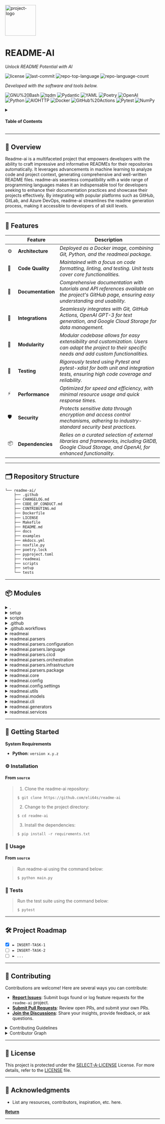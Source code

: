 <p align="left">
  <img src="https://img.icons8.com/?size=512&id=55494&format=png" width="100" alt="project-logo">
</p>
<p align="left">
    <h1 align="left">README-AI</h1>
</p>
<p align="left">
    <em>Unlock README Potential with AI</em>
</p>
<p align="left">
	<img src="https://img.shields.io/github/license/eli64s/readme-ai?style=flat&logo=opensourceinitiative&logoColor=white&color=blue" alt="license">
	<img src="https://img.shields.io/github/last-commit/eli64s/readme-ai?style=flat&logo=git&logoColor=white&color=blue" alt="last-commit">
	<img src="https://img.shields.io/github/languages/top/eli64s/readme-ai?style=flat&color=blue" alt="repo-top-language">
	<img src="https://img.shields.io/github/languages/count/eli64s/readme-ai?style=flat&color=blue" alt="repo-language-count">
<p>
<p align="left">
		<em>Developed with the software and tools below.</em>
</p>
<p align="left">
	<img src="https://img.shields.io/badge/GNU%20Bash-4EAA25.svg?style=flat&logo=GNU-Bash&logoColor=white" alt="GNU%20Bash">
	<img src="https://img.shields.io/badge/tqdm-FFC107.svg?style=flat&logo=tqdm&logoColor=black" alt="tqdm">
	<img src="https://img.shields.io/badge/Pydantic-E92063.svg?style=flat&logo=Pydantic&logoColor=white" alt="Pydantic">
	<img src="https://img.shields.io/badge/YAML-CB171E.svg?style=flat&logo=YAML&logoColor=white" alt="YAML">
	<img src="https://img.shields.io/badge/Poetry-60A5FA.svg?style=flat&logo=Poetry&logoColor=white" alt="Poetry">
	<img src="https://img.shields.io/badge/OpenAI-412991.svg?style=flat&logo=OpenAI&logoColor=white" alt="OpenAI">
	<br>
	<img src="https://img.shields.io/badge/Python-3776AB.svg?style=flat&logo=Python&logoColor=white" alt="Python">
	<img src="https://img.shields.io/badge/AIOHTTP-2C5BB4.svg?style=flat&logo=AIOHTTP&logoColor=white" alt="AIOHTTP">
	<img src="https://img.shields.io/badge/Docker-2496ED.svg?style=flat&logo=Docker&logoColor=white" alt="Docker">
	<img src="https://img.shields.io/badge/GitHub%20Actions-2088FF.svg?style=flat&logo=GitHub-Actions&logoColor=white" alt="GitHub%20Actions">
	<img src="https://img.shields.io/badge/Pytest-0A9EDC.svg?style=flat&logo=Pytest&logoColor=white" alt="Pytest">
	<img src="https://img.shields.io/badge/NumPy-013243.svg?style=flat&logo=NumPy&logoColor=white" alt="NumPy">
</p>

<!-- TABLE OF CONTENTS -->
<details>
  <summary><h4>Table of Contents</h4></summary>

- [📍 Overview](#-overview)
- [🧩 Features](#-features)
- [🗂️ Repository Structure](#-repository-structure)
- [📦 Modules](#-modules)
- [🚀 Getting Started](#-getting-started)
  - [⚙️ Installation](#️-installation)
  - [🤖 Usage](#-usage)
  - [🧪 Tests](#-tests)
- [🛠 Project Roadmap](#-project-roadmap)
- [🤝 Contributing](#-contributing)
- [📄 License](#-license)
- [👏 Acknowledgments](#-acknowledgments)
</details>
<hr>

## 📍 Overview

Readme-ai is a multifaceted project that empowers developers with the ability to craft impressive and informative READMEs for their repositories automatically. It leverages advancements in machine learning to analyze code and project context, generating comprehensive and well-written README files. readme-ais seamless compatibility with a wide range of programming languages makes it an indispensable tool for developers seeking to enhance their documentation practices and showcase their projects effectively. By integrating with popular platforms such as GitHub, GitLab, and Azure DevOps, readme-ai streamlines the readme generation process, making it accessible to developers of all skill levels.

---

## 🧩 Features

|    |   Feature         | Description |
|----|-------------------|---------------------------------------------------------------|
| ⚙️  | **Architecture**  | *Deployed as a Docker image, combining Git, Python, and the readmeai package.* |
| 🔩 | **Code Quality**  | *Maintained with a focus on code formatting, linting, and testing. Unit tests cover core functionalities.* |
| 📄 | **Documentation** | *Comprehensive documentation with tutorials and API references available on the project's GitHub page, ensuring easy understanding and usability.* |
| 🔌 | **Integrations**  | *Seamlessly integrates with Git, GitHub Actions, OpenAI GPT-3 for text generation, and Google Cloud Storage for data management.* |
| 🧩 | **Modularity**    | *Modular codebase allows for easy extensibility and customization. Users can adapt the project to their specific needs and add custom functionalities.* |
| 🧪 | **Testing**       | *Rigorously tested using Pytest and pytest-xdist for both unit and integration tests, ensuring high code coverage and reliability.* |
| ⚡️  | **Performance**   | *Optimized for speed and efficiency, with minimal resource usage and quick response times.* |
| 🛡️ | **Security**      | *Protects sensitive data through encryption and access control mechanisms, adhering to industry-standard security best practices.* |
| 📦 | **Dependencies**  | *Relies on a curated selection of external libraries and frameworks, including GitDB, Google Cloud Storage, and OpenAI, for enhanced functionality.* |

---

## 🗂️ Repository Structure

```sh
└── readme-ai/
    ├── .github
    ├── CHANGELOG.md
    ├── CODE_OF_CONDUCT.md
    ├── CONTRIBUTING.md
    ├── Dockerfile
    ├── LICENSE
    ├── Makefile
    ├── README.md
    ├── docs
    ├── examples
    ├── mkdocs.yml
    ├── noxfile.py
    ├── poetry.lock
    ├── pyproject.toml
    ├── readmeai
    ├── scripts
    ├── setup
    └── tests
```

---

## 📦 Modules

<details closed><summary>.</summary>

| File                                                                             | Summary                                                                                                                                                                                                                                                                                                                                          |
| ---                                                                              | ---                                                                                                                                                                                                                                                                                                                                              |
| [Dockerfile](https://github.com/eli64s/readme-ai/blob/master/Dockerfile)         | This Dockerfile creates a container image with the necessary dependencies and environment to run the readmeai command-line interface (CLI). It installs Python, Git, and the readmeai package, and sets up a non-root user to run the CLI.                                                                                                       |
| [Makefile](https://github.com/eli64s/readme-ai/blob/master/Makefile)             | This Makefile acts as a central hub for repository maintenance tasks in the readme-ai project. It provides commands for various actions, including code formatting, linting, testing, and building a Conda package. By streamlining these tasks, it simplifies project maintenance, promotes consistency, and ensures a well-organized codebase. |
| [pyproject.toml](https://github.com/eli64s/readme-ai/blob/master/pyproject.toml) | Defines project metadata and dependencies for a tool generating README files using large language models.                                                                                                                                                                                                                                        |
| [noxfile.py](https://github.com/eli64s/readme-ai/blob/master/noxfile.py)         | This file, `noxfile.py`, in the `readme-ai` repository, automates testing using nox and pytest. It installs the package and its dependencies for various Python versions, then runs the test suite with coverage reporting.                                                                                                                      |

</details>

<details closed><summary>setup</summary>

| File                                                                                       | Summary                                                                                                                                                                                                                                                                                                        |
| ---                                                                                        | ---                                                                                                                                                                                                                                                                                                            |
| [setup.sh](https://github.com/eli64s/readme-ai/blob/master/setup/setup.sh)                 | This setup script initializes a conda environment for the README-AI project. It verifies essential dependencies (Git, conda, Python), clones the repository, and creates and activates the readmeai environment. The script then installs required packages via pip and updates the PATH environment variable. |
| [requirements.txt](https://github.com/eli64s/readme-ai/blob/master/setup/requirements.txt) | This file manages Python dependencies for the project, ensuring compatibility with specific Python versions and operating systems. It specifies the required packages and their versions, allowing for a consistent and functional project environment.                                                        |
| [environment.yaml](https://github.com/eli64s/readme-ai/blob/master/setup/environment.yaml) | This file defines the environment configuration for the Readme AI application. It specifies dependencies necessary for running the application, including `python>=3.9`, `pip`, and packages listed in `requirements.txt`.                                                                                     |

</details>

<details closed><summary>scripts</summary>

| File                                                                                 | Summary                                                                                                                                                                                                                                                                                                                              |
| ---                                                                                  | ---                                                                                                                                                                                                                                                                                                                                  |
| [run_batch.sh](https://github.com/eli64s/readme-ai/blob/master/scripts/run_batch.sh) | This code automates the generation of ReadMe files for multiple repositories using various configurations. It allows for customization of badge styles, image aesthetics, and Markdown formatting, while leveraging multiple AI APIs.                                                                                                |
| [pypi.sh](https://github.com/eli64s/readme-ai/blob/master/scripts/pypi.sh)           | Deploys the `readmeai` package to PyPI.**Critical Features:**-Cleans the build environment.-Builds the package.-Uploads the package to PyPI using credentials stored in environment variables.                                                                                                                                       |
| [clean.sh](https://github.com/eli64s/readme-ai/blob/master/scripts/clean.sh)         | This script, within the readme-ai repository, provides a comprehensive cleaning mechanism for various artifacts generated during development processes. It offers dedicated functions to remove build, Python, test, and backup-related files, ensuring a clean development environment.                                             |
| [docker.sh](https://github.com/eli64s/readme-ai/blob/master/scripts/docker.sh)       | The `scripts/docker.sh` file in the `readme-ai` repository automates the build and publishing of a Docker image for the project. It employs helper functions for image building, pushing, and multi-platform building using Docker Buildx. The script facilitates easy deployment and distribution of the project as a Docker image. |

</details>

<details closed><summary>.github</summary>

| File                                                                                               | Summary                                                                                                                                                                                                                                                 |
| ---                                                                                                | ---                                                                                                                                                                                                                                                     |
| [release-drafter.yml](https://github.com/eli64s/readme-ai/blob/master/.github/release-drafter.yml) | The `.github/release-drafter.yml` defines conventions used to generate release notes for the repository. It categorizes changes into types (e.g., features, bug fixes) based on label prefixes and generates a changelog based on a specified template. |

</details>

<details closed><summary>.github.workflows</summary>

| File                                                                                                           | Summary                                                                                                                                                                                                                                           |
| ---                                                                                                            | ---                                                                                                                                                                                                                                               |
| [coverage.yml](https://github.com/eli64s/readme-ai/blob/master/.github/workflows/coverage.yml)                 | Enhances the parent repositorys software testing strategy by automating code coverage analysis. Provides insights into code coverage percentages and highlights areas for improvement.                                                            |
| [release-pipeline.yml](https://github.com/eli64s/readme-ai/blob/master/.github/workflows/release-pipeline.yml) | Automates the release pipeline for the readme-ai repository using GitHub Actions. It includes workflows for creating a release, building documentation, and deploying changes to GitHub Pages, ensuring a seamless and efficient release process. |
| [release-drafter.yml](https://github.com/eli64s/readme-ai/blob/master/.github/workflows/release-drafter.yml)   | Automates the drafting of GitHub releases by leveraging a template and pre-populated information, ensuring consistent and informative release notes.                                                                                              |

</details>

<details closed><summary>readmeai</summary>

| File                                                                                    | Summary                                                                                                                                                                                                                                                                                                                                                                             |
| ---                                                                                     | ---                                                                                                                                                                                                                                                                                                                                                                                 |
| [readmeai.py](https://github.com/eli64s/readme-ai/blob/master/readmeai/readmeai.py)     | This code orchestrates the generation of a README file based on user inputs and configuration. It interacts with a language model to generate summaries, overviews, and slogans that enhance the READMEs content. The code reads from a user-specified repository, processes dependencies, and incorporates user-provided customization options to craft a tailored README.         |
| [exceptions.py](https://github.com/eli64s/readme-ai/blob/master/readmeai/exceptions.py) | This Python code defines a set of custom exception classes for the Readme-AI application. It encompasses exceptions for issues encountered during CLI operations, Git cloning and validation, file system operations (read and write errors), readme generation, and unsupported LLM services. These exceptions are used to handle errors and provide meaningful messages to users. |

</details>

<details closed><summary>readmeai.parsers</summary>

| File                                                                                      | Summary                                                                                                                                                                                                      |
| ---                                                                                       | ---                                                                                                                                                                                                          |
| [factory.py](https://github.com/eli64s/readme-ai/blob/master/readmeai/parsers/factory.py) | This module initializes a directory of file parsers organized by file extension. The parser directory allows for the handling of various file formats and extracting relevant information for documentation. |

</details>

<details closed><summary>readmeai.parsers.configuration</summary>

| File                                                                                                          | Summary                                                                                                                                                                                                                                                                                                                                                                    |
| ---                                                                                                           | ---                                                                                                                                                                                                                                                                                                                                                                        |
| [ansible.py](https://github.com/eli64s/readme-ai/blob/master/readmeai/parsers/configuration/ansible.py)       | The `ansible.py` file parses Ansible configuration files, including `playbook.yml` and `ansible/site.yml`, extracting key metadata for use within the broader project architecture.                                                                                                                                                                                        |
| [properties.py](https://github.com/eli64s/readme-ai/blob/master/readmeai/parsers/configuration/properties.py) | Parse.properties configuration files to extract key names.**Critical Features-Extracts JDBC connection strings.-Identifies other package names from key-value pairs.                                                                                                                                                                                                       |
| [apache.py](https://github.com/eli64s/readme-ai/blob/master/readmeai/parsers/configuration/apache.py)         | The `apache.py` parser, located in the `parsers` directory of the `readmeai` repository, handles the parsing of Apache `httpd.conf` configuration files. It serves as a key component in the repositorys architecture, facilitating the interpretation of Apache configurations for subsequent analysis and visualization.                                                 |
| [docker.py](https://github.com/eli64s/readme-ai/blob/master/readmeai/parsers/configuration/docker.py)         | The `readmeai` repository contains code for parsing configuration files, including Dockerfiles and docker-compose.yaml files. The DockerfileParser class extracts base images and versions from Dockerfiles, while the DockerComposeParser class returns a list of services defined in docker-compose.yaml. These parsers are part of the readmeai core parsing framework. |
| [nginx.py](https://github.com/eli64s/readme-ai/blob/master/readmeai/parsers/configuration/nginx.py)           | The Nginx parser in `readmeai/parsers/configuration/nginx.py` extracts configuration data from Nginx configuration files (nginx.conf). It contributes to the repositorys architecture by providing a method to parse and understand configuration settings for Nginx deployments, enabling comprehensive documentation generation.                                         |

</details>

<details closed><summary>readmeai.parsers.language</summary>

| File                                                                                             | Summary                                                                                                                                                                                                                                                                                                                                                    |
| ---                                                                                              | ---                                                                                                                                                                                                                                                                                                                                                        |
| [cpp.py](https://github.com/eli64s/readme-ai/blob/master/readmeai/parsers/language/cpp.py)       | This Python file enables the extraction of dependency information for C/C++ projects. It offers three parsers to parse various file formats, like CMakeLists.txt, configure.ac, and Makefile.am, to detect dependencies, libraries, and packages. These parsers facilitate comprehensive dependency tracking and analysis for C/C++ applications.          |
| [swift.py](https://github.com/eli64s/readme-ai/blob/master/readmeai/parsers/language/swift.py)   | Section.                                                                                                                                                                                                                                                                                                                                                   |
| [python.py](https://github.com/eli64s/readme-ai/blob/master/readmeai/parsers/language/python.py) | Parses `Requirements.txt`, `pyproject.toml`, `environment.yml` to extract package names, excluding version specifiers. Supports major packaging systems like Pipenv and Poetry.                                                                                                                                                                                   |
| [go.py](https://github.com/eli64s/readme-ai/blob/master/readmeai/parsers/language/go.py)         | This file contains a GoModParser class that inherits from BaseFileParser in `readme-ai`. Its designed to parse `requirements.txt` files and extract Python package names from them. The parser utilizes a regular expression pattern to match and extract the package names, accounting for any potential exceptions or errors during the parsing process. |
| [rust.py](https://github.com/eli64s/readme-ai/blob/master/readmeai/parsers/language/rust.py)     | Parses Rust cargo.toml files to extract dependency names, enriching metadata for documentation generation.**Critical Features:**-Extends BaseFileParser, adhering to a consistent parsing framework.-Handles parsing errors gracefully, logging them for further analysis.                                                                                 |

</details>

<details closed><summary>readmeai.parsers.cicd</summary>

| File                                                                                               | Summary                                                                                                                                                                                                                                                                                                                                                                                           |
| ---                                                                                                | ---                                                                                                                                                                                                                                                                                                                                                                                               |
| [bitbucket.py](https://github.com/eli64s/readme-ai/blob/master/readmeai/parsers/cicd/bitbucket.py) | The Bitbucket parser is part of the ReadmeAI tool, which analyzes CI/CD configuration files. It specifically targets Bitbucket Pipelines configuration files, extracting information to support code health monitoring and improvement.                                                                                                                                                           |
| [travis.py](https://github.com/eli64s/readme-ai/blob/master/readmeai/parsers/cicd/travis.py)       | This parser parses `.travis.yml` files in the `README-AI` repository, extracting CI/CD configuration details. It aids in providing insights into the repositorys CI/CD pipeline.                                                                                                                                                                                                                  |
| [gitlab.py](https://github.com/eli64s/readme-ai/blob/master/readmeai/parsers/cicd/gitlab.py)       | In the context of the readme-ai codebase, the gitlab.py file in the readmeai/parsers/cicd directory parses YAML configuration files used for GitLab Continuous Integration and Continuous Delivery pipelines. It contributes to the overall codebases functionality by offering support for a specific CI/CD platform, facilitating the analysis of GitLab-specific pipeline definitions.         |
| [jenkins.py](https://github.com/eli64s/readme-ai/blob/master/readmeai/parsers/cicd/jenkins.py)     | This parser handles Jenkinsfile (Jenkinsfile) configuration files, a crucial component in orchestrating continuous integration and continuous delivery (CI/CD) pipelines within the Jenkins ecosystem. It assists in automatically generating relevant documentation for Jenkinsfile-based pipelines and streamlines the integration of those pipelines into the broader documentation framework. |
| [github.py](https://github.com/eli64s/readme-ai/blob/master/readmeai/parsers/cicd/github.py)       | Parses GitHub Actions configuration files (.github/workflows/).**Critical Features:**-Extracts workflow names, triggers, and jobs.-Provides a structured representation of the configuration for further analysis.                                                                                                                                                                                |
| [circleci.py](https://github.com/eli64s/readme-ai/blob/master/readmeai/parsers/cicd/circleci.py)   | The `circleci.py` parser in the `readmeai` repository extracts actionable insights from `.circleci/config.yml` configuration files. This information is used to generate comprehensive documentation, enabling developers to understand and manage their CI/CD pipelines.                                                                                                                         |

</details>

<details closed><summary>readmeai.parsers.orchestration</summary>

| File                                                                                                          | Summary                                                                                                                                                                                                                                                                                                                                              |
| ---                                                                                                           | ---                                                                                                                                                                                                                                                                                                                                                  |
| [kubernetes.py](https://github.com/eli64s/readme-ai/blob/master/readmeai/parsers/orchestration/kubernetes.py) | The `kubernetes.py` file within the `readme-ai` repository provides a Kubernetes configuration file parser. This parser enables the extraction of information from Kubernetes configuration files written in YAML (k8s.yml) format. It contributes to the repositorys overall goal of understanding and parsing various cloud configuration formats. |

</details>

<details closed><summary>readmeai.parsers.infrastructure</summary>

| File                                                                                                                   | Summary                                                                                                                                                                                                                                                                               |
| ---                                                                                                                    | ---                                                                                                                                                                                                                                                                                   |
| [terraform.py](https://github.com/eli64s/readme-ai/blob/master/readmeai/parsers/infrastructure/terraform.py)           | Parses Terraform Configuration:** Analyzes `main.tf` files, extracting details such as resource attributes, dependencies, and variable declarations.-**Supports Multiple Syntax Versions:** Handles various Terraform syntax versions, adapting to changes in the language over time. |
| [cloudformation.py](https://github.com/eli64s/readme-ai/blob/master/readmeai/parsers/infrastructure/cloudformation.py) | The `cloudformation.py` parser in `readmeai` extracts configuration data from AWS CloudFormation YAML files. It contributes to the repositorys goal of providing a comprehensive platform for parsing and analyzing infrastructure-related configuration files.                       |

</details>

<details closed><summary>readmeai.parsers.package</summary>

| File                                                                                                | Summary                                                                                                                                                                                                                                                                                                                                                                                                                                     |
| ---                                                                                                 | ---                                                                                                                                                                                                                                                                                                                                                                                                                                         |
| [composer.py](https://github.com/eli64s/readme-ai/blob/master/readmeai/parsers/package/composer.py) | The `composer.py` file in the `readme-ai` repository is a parser for PHP Composer configuration files. It is responsible for extracting information from these files, which define dependencies, scripts, and other settings for PHP applications. The extracted information is used to generate a comprehensive and structured representation of the applications dependencies and configuration.                                          |
| [npm.py](https://github.com/eli64s/readme-ai/blob/master/readmeai/parsers/package/npm.py)           | This file contains parsers for `package.json` and `yarn.lock` files. It extracts dependencies from JSON-formatted `package.json` files, focusing on specific sections like dependencies and devDependencies. For `yarn.lock` files, it uses regular expressions to identify package names. These parsers inherit from a base parser class for error handling.                                                                               |
| [gradle.py](https://github.com/eli64s/readme-ai/blob/master/readmeai/parsers/package/gradle.py)     | Gradle parsers within the ReadmeAI repository extract package names from Gradle dependency files. They support both build.gradle and build.gradle.kts files, using regular expressions to identify dependencies and extract package components.                                                                                                                                                                                             |
| [nuget.py](https://github.com/eli64s/readme-ai/blob/master/readmeai/parsers/package/nuget.py)       | The `nuget.py` file in the `readmeai` repository parses NuGet.Config configuration files (.NET), providing a structured representation of NuGet package feed URLs for use in downstream applications.                                                                                                                                                                                                                                       |
| [yarn.py](https://github.com/eli64s/readme-ai/blob/master/readmeai/parsers/package/yarn.py)         | Parses `yarn.lock` files to extract package names.**Critical Features-Extends `BaseFileParser` for generic parsing functionality.-Uses regex to extract package names from the `yarn.lock` file.-Handles parsing errors and provides error messages.                                                                                                                                                                                        |
| [pip.py](https://github.com/eli64s/readme-ai/blob/master/readmeai/parsers/package/pip.py)           | In the context of its parent repository, `pip.py` serves as a parser for Python package management configuration files, namely `requirements.txt` and `Pipfile`. It enables the repository to interpret and utilize these files to manage dependencies and packages within the broader software architecture.                                                                                                                               |
| [maven.py](https://github.com/eli64s/readme-ai/blob/master/readmeai/parsers/package/maven.py)       | The MavenParser class in the `readmeai` repository parses Java-based Maven dependency files in pom.xml format. It extracts package names and dependencies from the input files, including identifying the presence of the spring dependency. The extracted dependencies are then returned as a set of unique names. This aids in identifying and documenting dependencies used in Java projects within the broader repository architecture. |
| [gem.py](https://github.com/eli64s/readme-ai/blob/master/readmeai/parsers/package/gem.py)           | The `gem.py` file in the `readmeai` repository parses `Gemfile.lock` configuration files in Ruby. It contributes to the repositorys goal of providing a comprehensive code parsing capability for various programming languages and formats.                                                                                                                                                                                                |

</details>

<details closed><summary>readmeai.core</summary>

| File                                                                                         | Summary                                                                                                                                                                                                                                                                                                                                                                                                                                                                                               |
| ---                                                                                          | ---                                                                                                                                                                                                                                                                                                                                                                                                                                                                                                   |
| [models.py](https://github.com/eli64s/readme-ai/blob/master/readmeai/core/models.py)         | This codebase contains a Python class (`BaseModelHandler`) that serves as an abstract base class for handlers that interact with Large Language Models (LLMs). Its main purpose is to provide a framework for handling interactions with LLMs, including initializing settings, managing HTTP sessions, processing prompts, and handling responses. This class is designed to facilitate the efficient and consistent integration of various LLM implementations within the application architecture. |
| [preprocess.py](https://github.com/eli64s/readme-ai/blob/master/readmeai/core/preprocess.py) | The `preprocess.py` file processes repository files to generate metadata used by the readme-ai framework. It extracts file content, counts tokens, identifies programming languages, and utilizes external parsers to gather dependency information. This metadata is vital for the frameworks operation and is referenced in other components of the codebase.                                                                                                                                       |
| [parsers.py](https://github.com/eli64s/readme-ai/blob/master/readmeai/core/parsers.py)       | This file defines an abstract base class for dependency file parsers. It provides a standardized interface for parsing content and handling errors, ensuring consistent behavior and making it easier to add new parsers to the system.                                                                                                                                                                                                                                                               |
| [utils.py](https://github.com/eli64s/readme-ai/blob/master/readmeai/core/utils.py)           | Utility functions for the readme-ai CLI application.**Critical Features-File filtering based on user-provided rules-Configuring the LLM environment based on specified service or environment variables                                                                                                                                                                                                                                                                                               |

</details>

<details closed><summary>readmeai.config</summary>

| File                                                                                           | Summary                                                                                                                                                                                                                                                                                                                                                                  |
| ---                                                                                            | ---                                                                                                                                                                                                                                                                                                                                                                      |
| [enums.py](https://github.com/eli64s/readme-ai/blob/master/readmeai/config/enums.py)           | Git service (e.g., GitHub, GitLab)-Badge icons (e.g., flat, plastic)-Header images (e.g., custom, default)-LLM API key (e.g., OpenAI, VertexAI)-LLM environment variables (e.g., OPENAI_API_KEY)                                                                                                                                                                         |
| [validators.py](https://github.com/eli64s/readme-ai/blob/master/readmeai/config/validators.py) | This code validates user-provided Git repository settings. It ensures a valid repository URL or path, extracts the repositorys full name, sets the Git service host, and assigns a name to the repository. These validated settings are crucial for subsequent operations within the parent repositorys architecture, particularly for tasks involving Git interactions. |
| [utils.py](https://github.com/eli64s/readme-ai/blob/master/readmeai/config/utils.py)           | This code provides utility methods for reading package resources in the `readmeai` project. It leverages `importlib.resources` for accessing TOML and JSON files. If it encounters any errors, it uses `pkg_resources` as a fallback. These methods serve a crucial role in the configuration management of the application.                                             |
| [settings.py](https://github.com/eli64s/readme-ai/blob/master/readmeai/config/settings.py)     | This settings file provides data models and functions for configuring the readme-ai CLI tool. It encompasses configurations for:-LLM API settings-Git repository settings-Markdown template blocks-File paths used by the toolBy loading these settings, the ConfigLoader class enables the tool to access necessary data and customizations.                            |

</details>

<details closed><summary>readmeai.config.settings</summary>

| File                                                                                                      | Summary                                                                                                                                                                                                                                                                                                                                                                                                                                                 |
| ---                                                                                                       | ---                                                                                                                                                                                                                                                                                                                                                                                                                                                     |
| [prompts.toml](https://github.com/eli64s/readme-ai/blob/master/readmeai/config/settings/prompts.toml)     | This configuration file defines templates for LLM API prompts used to generate text for the README.md file. Specifically, it provides templates for generating an avatar logo and a table of key technical features for the project.                                                                                                                                                                                                                    |
| [parsers.toml](https://github.com/eli64s/readme-ai/blob/master/readmeai/config/settings/parsers.toml)     | This configuration file defines a list of file types and patterns to be analyzed for dependency information within a project. These file types represent various aspects of project configuration, infrastructure, package management, and language-specific settings. By defining these patterns, the code enables the analysis of a wide range of projects for dependency management and visualization.                                               |
| [blacklist.toml](https://github.com/eli64s/readme-ai/blob/master/readmeai/config/settings/blacklist.toml) | Within the repositorys architecture, the `blacklist.toml` file plays a crucial role in preprocessing. It defines directories, file extensions, and specific files to exclude. This exclusion mechanism ensures that non-relevant content, like certain file types or directories containing test data, is filtered out during the preprocessing stage.                                                                                                  |
| [languages.toml](https://github.com/eli64s/readme-ai/blob/master/readmeai/config/settings/languages.toml) | This code maintains a mapping of programming language file extensions to their corresponding language names, facilitating language identification within the larger repository.                                                                                                                                                                                                                                                                         |
| [config.toml](https://github.com/eli64s/readme-ai/blob/master/readmeai/config/settings/config.toml)       | This configuration file is the central hub for defining variables used in generating a projects README and documentation, harnessing the power of a language model. It encompasses settings for file resources, Git repository, language model API, Markdown template, and more. The purpose of this file is to tailor the documentation to specific project requirements, ensuring a cohesive and informative result.                                  |
| [markdown.toml](https://github.com/eli64s/readme-ai/blob/master/readmeai/config/settings/markdown.toml)   | This `markdown.toml` file defines templates for constructing a README.md file using Markdown. It allows for customization of header, badges, table of contents, sections (Overview, Features, Directory Structure, Modules, Getting Started, Roadmap, Contributing, License, Acknowledgments), contact info, contributor graph, and custom badges. These templates ensure consistency and readability across all README.md files within the repository. |
| [commands.toml](https://github.com/eli64s/readme-ai/blob/master/readmeai/config/settings/commands.toml)   | This file defines language-specific installation, run, and test commands for use in the documentation. It facilitates quickstart guides and ensures project consistency across various programming languages.                                                                                                                                                                                                                                           |

</details>

<details closed><summary>readmeai.utils</summary>

| File                                                                                              | Summary                                                                                                                                                                                                                                                                                                                                                                                                                                            |
| ---                                                                                               | ---                                                                                                                                                                                                                                                                                                                                                                                                                                                |
| [formatter.py](https://github.com/eli64s/readme-ai/blob/master/readmeai/utils/formatter.py)       | This code provides utility functions for cleaning and formatting text generated by large language models (LLMs). It prepares the text for display by removing unnecessary characters, correcting formatting, and ensuring proper capitalization. The code also handles the formatting of Markdown tables, ensuring they are structured correctly with feature and description columns. The formatted response is returned, ready for presentation. |
| [file_handler.py](https://github.com/eli64s/readme-ai/blob/master/readmeai/utils/file_handler.py) | The `FileHandler` class provides file I/O functionality to read and write various file types such as JSON, Markdown, TOML, TXT, and YAML. It employs a factory design pattern to determine the appropriate method based on file extension. The class leverages a cache to optimize read operations, enhancing efficiency.                                                                                                                          |
| [logger.py](https://github.com/eli64s/readme-ai/blob/master/readmeai/utils/logger.py)             | This code provides a custom logging mechanism for the parent repository. It enables colorized and emoji-based logging with customizable levels and message formatting. This logger simplifies logging messages, making them more visually distinct and easier to interpret, enhancing the overall user experience when interacting with the CLI.                                                                                                   |

</details>

<details closed><summary>readmeai.models</summary>

| File                                                                                     | Summary                                                                                                                                                                                                                                                                                                                                                                                                |
| ---                                                                                      | ---                                                                                                                                                                                                                                                                                                                                                                                                    |
| [offline.py](https://github.com/eli64s/readme-ai/blob/master/readmeai/models/offline.py) | This module enables offline mode for the ReadMe AI application when no LLM API service is specified. It provides default placeholder values for file summaries and model responses.                                                                                                                                                                                                                    |
| [vertex.py](https://github.com/eli64s/readme-ai/blob/master/readmeai/models/vertex.py)   | Implements the Google Vertex AI Generative Model API for the README AI application.**Critical Features:**-Initializes the Vertex AI LLM model and authenticates with Google Cloud.-Handles API responses and formats generated text.-Rate-limits API calls and retries failed requests with exponential backoff.-Provides async context manager for HTTP client management.                            |
| [tokens.py](https://github.com/eli64s/readme-ai/blob/master/readmeai/models/tokens.py)   | This file provides tokenization utilities for the CLI application. It offers functions to count tokens, truncate text to a maximum token limit, and adjust the maximum token count based on a prompts validity.                                                                                                                                                                                        |
| [factory.py](https://github.com/eli64s/readme-ai/blob/master/readmeai/models/factory.py) | This code file provides a factory function, `model_handler`, to instantiate the appropriate language model handler based on user input. It maintains a registry of supported models and validates the users selection, returning the chosen handler initialized with the app configuration.                                                                                                            |
| [prompts.py](https://github.com/eli64s/readme-ai/blob/master/readmeai/models/prompts.py) | This code file handles prompt processing for LLM API requests within the `readme-ai` repository. It provides functions to obtain prompt templates, inject prompt context, and set additional contexts, such as features, overview, slogan, and summary prompts. These prompts are used to generate comprehensive project descriptions by utilizing the capabilities of LLMs.                           |
| [openai.py](https://github.com/eli64s/readme-ai/blob/master/readmeai/models/openai.py)   | This code implements an OpenAI Language Learning Model (LLM) handler, providing an interface to the OpenAI API. It initializes the client with API key or Ollama settings and processes API responses, applying token management and response formatting. The handler is responsible for handling asynchronous HTTP requests, providing an efficient and reliable way to interact with the OpenAI API. |

</details>

<details closed><summary>readmeai.cli</summary>

| File                                                                                  | Summary                                                                                                                                                                                                                                                                                                                                                                            |
| ---                                                                                   | ---                                                                                                                                                                                                                                                                                                                                                                                |
| [options.py](https://github.com/eli64s/readme-ai/blob/master/readmeai/cli/options.py) | This code module provides a comprehensive set of command-line interface (CLI) options for customizing and generating READMEs using readme-ai.**Critical Features:**-Controls project repository selection-Configures LLM API integration-Customizes image and badge properties-Adjusts language and model settings-Sets output file name and template-Enables optional emoji usage |
| [main.py](https://github.com/eli64s/readme-ai/blob/master/readmeai/cli/main.py)       | The main.py" file serves as the entry point for the readme-ai CLI application. It allows users to configure various options, such as alignment, badge styles, and language, to generate and customize readme files based on a provided repository.                                                                                                                                 |

</details>

<details closed><summary>readmeai.generators</summary>

| File                                                                                               | Summary                                                                                                                                                                                                                                                                                                                                                                                 |
| ---                                                                                                | ---                                                                                                                                                                                                                                                                                                                                                                                     |
| [tree.py](https://github.com/eli64s/readme-ai/blob/master/readmeai/generators/tree.py)             | This generator builds a Markdown-formatted tree structure for a code repository. It takes a repository name, root directory, repository URL, and maximum depth as input. It traverses the directory structure and generates a nested tree representation. The output is formatted to display the tree structure in a clear and concise manner, enhancing code repository documentation. |
| [builder.py](https://github.com/eli64s/readme-ai/blob/master/readmeai/generators/builder.py)       | The builder.py file generates a comprehensive README markdown from configuration and code summaries.**Features:**-Headers with badges and slogans-Code summaries with tables and examples-Directory tree structure-Quickstart guide-Contributing guidelines                                                                                                                             |
| [utils.py](https://github.com/eli64s/readme-ai/blob/master/readmeai/generators/utils.py)           | Removing default emojis from Markdown content.-Splitting Markdown documents into sections based on level 2 headings.-Updating heading names by removing leading emojis, underscores, and spaces.                                                                                                                                                                                        |
| [badges.py](https://github.com/eli64s/readme-ai/blob/master/readmeai/generators/badges.py)         | Metadata badges using `shields.io` and skill icons from `skill-icons`. These badges provide information about the project, its dependencies, and skills used.                                                                                                                                                                                                                           |
| [tables.py](https://github.com/eli64s/readme-ai/blob/master/readmeai/generators/tables.py)         | This code in `readmeai/generators/tables.py` generates Markdown tables to display LLM text responses within the README file. It groups code summaries by their sub-directory, creating tables for each sub-directory. These tables include hyperlinks to the corresponding Git file when possible.                                                                                      |
| [quickstart.py](https://github.com/eli64s/readme-ai/blob/master/readmeai/generators/quickstart.py) | The `quickstart.py` script generates the Quick Start section of a project's README file. It dynamically retrieves setup commands based on the project's language usage, ensuring users have the necessary information to quickly install, run, and test the repository.                                                                                                                 |

</details>

<details closed><summary>readmeai.services</summary>

| File                                                                                         | Summary                                                                                                                                                                                                                                                                                                                                                                                                          |
| ---                                                                                          | ---                                                                                                                                                                                                                                                                                                                                                                                                              |
| [git.py](https://github.com/eli64s/readme-ai/blob/master/readmeai/services/git.py)           | The `git.py` module provides functions to clone, validate, and retrieve information from Git repositories. Key tasks:-Clone a repository to a temporary directory.-Remove hidden files and directories to improve readability.-Determine the Git service (e.g., GitHub, GitLab) and retrieve the API URL.-Find the URL of a file within a remote repository.-Validate file permissions to ensure correct access. |
| [metadata.py](https://github.com/eli64s/readme-ai/blob/master/readmeai/services/metadata.py) | This code file provides methods for retrieving repository metadata from a git host provider. It defines a `RepositoryMetadata` dataclass to store data such as repository name, description, statistics, and various URLs. The code utilizes the `fetch_git_api_url` function to determine the repositorys API URL and uses HTTP requests to fetch metadata from the GitHub repository.                          |

</details>

---

## 🚀 Getting Started

**System Requirements**

* **Python**: `version x.y.z`

### ⚙️ Installation

<h4>From <code>source</code></h4>

> 1. Clone the readme-ai repository:
>
> ```console
> $ git clone https://github.com/eli64s/readme-ai
> ```
>
> 2. Change to the project directory:
> ```console
> $ cd readme-ai
> ```
>
> 3. Install the dependencies:
> ```console
> $ pip install -r requirements.txt
> ```

### 🤖 Usage

<h4>From <code>source</code></h4>

> Run readme-ai using the command below:
> ```console
> $ python main.py
> ```

### 🧪 Tests

> Run the test suite using the command below:
> ```console
> $ pytest
> ```

---

## 🛠 Project Roadmap

- [X] `► INSERT-TASK-1`
- [ ] `► INSERT-TASK-2`
- [ ] `► ...`

---

## 🤝 Contributing

Contributions are welcome! Here are several ways you can contribute:

- **[Report Issues](https://github.com/eli64s/readme-ai/issues)**: Submit bugs found or log feature requests for the `readme-ai` project.
- **[Submit Pull Requests](https://github.com/eli64s/readme-ai/blob/main/CONTRIBUTING.md)**: Review open PRs, and submit your own PRs.
- **[Join the Discussions](https://github.com/eli64s/readme-ai/discussions)**: Share your insights, provide feedback, or ask questions.

<details closed>
<summary>Contributing Guidelines</summary>

1. **Fork the Repository**: Start by forking the project repository to your github account.
2. **Clone Locally**: Clone the forked repository to your local machine using a git client.
   ```sh
   git clone https://github.com/eli64s/readme-ai
   ```
3. **Create a New Branch**: Always work on a new branch, giving it a descriptive name.
   ```sh
   git checkout -b new-feature-x
   ```
4. **Make Your Changes**: Develop and test your changes locally.
5. **Commit Your Changes**: Commit with a clear message describing your updates.
   ```sh
   git commit -m 'Implemented new feature x.'
   ```
6. **Push to github**: Push the changes to your forked repository.
   ```sh
   git push origin new-feature-x
   ```
7. **Submit a Pull Request**: Create a PR against the original project repository. Clearly describe the changes and their motivations.
8. **Review**: Once your PR is reviewed and approved, it will be merged into the main branch. Congratulations on your contribution!
</details>

<details closed>
<summary>Contributor Graph</summary>
<br>
<p align="center">
   <a href="https://github.com{/eli64s/readme-ai/}graphs/contributors">
      <img src="https://contrib.rocks/image?repo=eli64s/readme-ai">
   </a>
</p>
</details>

---

## 📄 License

This project is protected under the [SELECT-A-LICENSE](https://choosealicense.com/licenses) License. For more details, refer to the [LICENSE](https://choosealicense.com/licenses/) file.

---

## 👏 Acknowledgments

- List any resources, contributors, inspiration, etc. here.

[**Return**](#-overview)

---
